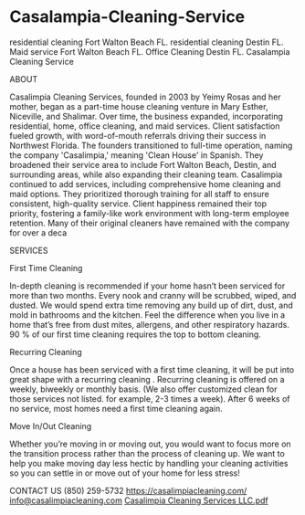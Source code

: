 # Casalampia-Cleaning-Service
residential cleaning Fort Walton Beach FL. residential cleaning Destin FL. Maid service Fort Walton Beach FL. Office Cleaning Destin FL.
Casalampia Cleaning Service

ABOUT

Casalimpia Cleaning Services, founded in 2003 by Yeimy Rosas and
her mother, began as a part-time house cleaning venture in Mary
Esther, Niceville, and Shalimar. Over time, the business expanded,
incorporating residential, home, office cleaning, and maid services.
Client satisfaction fueled growth, with word-of-mouth referrals driving
their success in Northwest Florida.
The founders transitioned to full-time operation, naming the company
'Casalimpia,' meaning 'Clean House' in Spanish. They broadened their
service area to include Fort Walton Beach, Destin, and surrounding
areas, while also expanding their cleaning team.
Casalimpia continued to add services, including comprehensive home
cleaning and maid options. They prioritized thorough training for all
staff to ensure consistent, high-quality service. Client happiness
remained their top priority, fostering a family-like work environment
with long-term employee retention. Many of their original cleaners
have remained with the company for over a deca

SERVICES

First Time Cleaning

In-depth cleaning is
recommended if your home
hasn’t been serviced for more
than two months. Every nook
and cranny will be scrubbed,
wiped, and dusted. We would
spend extra time removing any
build up of dirt, dust, and mold
in bathrooms and the kitchen.
Feel the difference when you
live in a home that’s free from
dust mites, allergens, and other
respiratory hazards. 90 % of our
first time cleaning requires the
top to bottom cleaning.

Recurring Cleaning

Once a house has been serviced
with a first time cleaning, it will
be put into great shape with a
recurring cleaning .
Recurring cleaning is offered on
a weekly, biweekly or monthly
basis. (We also offer customized
clean for those services not
listed. for example, 2-3 times a
week).
After 6 weeks of no service,
most homes need a first time
cleaning again.

Move In/Out Cleaning

Whether you’re moving in or
moving out, you would want to
focus more on the transition
process rather than the process
of cleaning up. We want to help
you make moving day less
hectic by handling your cleaning
activities so you can settle in or
move out of your home for less
stress!

CONTACT US
(850) 259-5732
https://casalimpiacleaning.com/
info@casalimpiacleaning.com
[Casalimpia Cleaning Services LLC.pdf](https://github.com/user-attachments/files/19440943/Casalimpia.Cleaning.Services.LLC.pdf)
